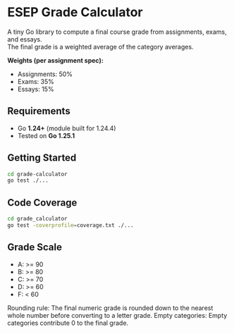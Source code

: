 # ESEP Grade Calculator

A tiny Go library to compute a final course grade from assignments, exams, and essays.  
The final grade is a weighted average of the category averages.  

**Weights (per assignment spec):**  
- Assignments: 50%  
- Exams: 35%  
- Essays: 15%

## Requirements
- Go **1.24+** (module built for 1.24.4)
- Tested on **Go 1.25.1**

## Getting Started
```bash
cd grade-calculator
go test ./...
````

## Code Coverage

```bash
cd grade_calculator
go test -coverprofile=coverage.txt ./...
```

## Grade Scale

* A: >= 90
* B: >= 80
* C: >= 70
* D: >= 60
* F:  < 60

Rounding rule: The final numeric grade is rounded down to the nearest whole number before converting to a letter grade.
Empty categories: Empty categories contribute 0 to the final grade.